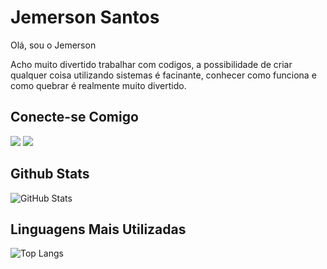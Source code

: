 # Jemerson Santos

Olá, sou o Jemerson

Acho muito divertido trabalhar com codigos, a possibilidade de criar qualquer coisa utilizando sistemas é facinante, conhecer como funciona e como quebrar é realmente muito divertido.

## Conecte-se Comigo

<a href = "https://instagram.com/jemerson_jesus" target="_blank"><img src="https://img.shields.io/badge/-Instagram-%23E4405F?style=for-the-badge&logo=instagram&logoColor=white" target="_blank"></a>
<a href = "https://www.linkedin.com/in/jemersonsj/"><img src="https://img.shields.io/badge/LinkedIn-0077B5?style=for-the-badge&logo=linkedin&logoColor=white"></a>


## Github Stats

![GitHub Stats](https://github-readme-stats.vercel.app/api?username=jemersonsantos&theme=transparent&bg_color=000&border_color=30A3DC&show_icons=true&icon_color=30A3DC&title_color=E94D5F&text_color=FFF)

## Linguagens Mais Utilizadas

![Top Langs](https://github-readme-stats-git-masterrstaa-rickstaa.vercel.app/api/top-langs/?username=ARamosCaio&bg_color=000&border_color=30A3DC&title_color=E94D5F&text_color=FFF)
